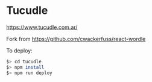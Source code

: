 # Tucudle

https://www.tucudle.com.ar/

Fork from https://github.com/cwackerfuss/react-wordle

To deploy:

```bash
$> cd tucudle
$> npm install
$> npm run deploy
```
